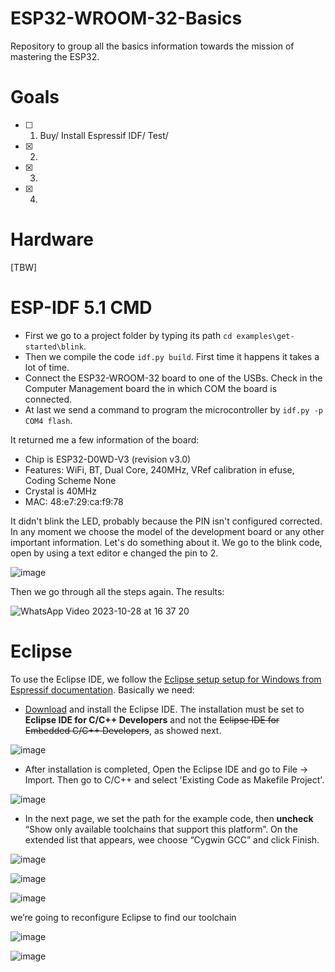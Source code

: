 # ESP32-WROOM-32-Basics
Repository to group all the basics information towards the mission of mastering the ESP32.

# Goals

- [ ] 1. Buy/ Install Espressif IDF/ Test/
- [x] 2. 
- [x] 3. 
- [x] 4. 

# Hardware

[TBW]

# ESP-IDF 5.1 CMD

* First we go to a project folder by typing its path ```cd examples\get-started\blink```.
* Then we compile the code ```idf.py build```. First time it happens it takes a lot of time.
* Connect the ESP32-WROOM-32 board to one of the USBs. Check in the Computer Management board the in which COM the board is connected.
* At last we send a command to program the microcontroller by ```idf.py -p COM4 flash```.

It returned me a few information of the board:

* Chip is ESP32-D0WD-V3 (revision v3.0)
* Features: WiFi, BT, Dual Core, 240MHz, VRef calibration in efuse, Coding Scheme None
* Crystal is 40MHz
* MAC: 48:e7:29:ca:f9:78

It didn't blink the LED, probably because the PIN isn't configured corrected. In any moment we choose the model of the development board or any other important information. Let's do something about it.
We go to the blink code, open by using a text editor e changed the pin to 2.

![image](https://github.com/Rafaelatff/ESP32-WROOM-32-Basics/assets/58916022/0879c341-9189-4f2c-8204-9b11a4969e58)

Then we go through all the steps again. The results:

![WhatsApp Video 2023-10-28 at 16 37 20](https://github.com/Rafaelatff/ESP32-WROOM-32-Basics/assets/58916022/f994becf-a74a-4b49-aafb-fe4ee690e5a8)

# Eclipse

To use the Eclipse IDE, we follow the [Eclipse setup setup for Windows from Espressif documentation](https://docs.espressif.com/projects/esp-idf/en/release-v3.0/get-started/eclipse-setup-windows.html#eclipse-windows-setup). Basically we need:

* [Download](https://www.eclipse.org/downloads/) and install the Eclipse IDE. The installation must be set to **Eclipse IDE for C/C++ Developers** and not the ~~Eclipse IDE for Embedded C/C++ Developers~~, as showed next.

![image](https://github.com/Rafaelatff/ESP32-WROOM-32-Basics/assets/58916022/32974188-a281-4f9a-a14d-9a18fb5bde30)

* After installation is completed, Open the Eclipse IDE and go to File -> Import. Then go to C/C++ and select 'Existing Code as Makefile Project'. 

![image](https://github.com/Rafaelatff/ESP32-WROOM-32-Basics/assets/58916022/9ac7e297-b7b2-425a-a94e-9cf80912007e)

* In the next page, we set the path for the example code, then **uncheck** “Show only available toolchains that support this platform”. On the extended list that appears, wee choose “Cygwin GCC” and click Finish.

![image](https://github.com/Rafaelatff/ESP32-WROOM-32-Basics/assets/58916022/54d3660a-3aca-416a-bf38-b29034b1696a)

![image](https://github.com/Rafaelatff/ESP32-WROOM-32-Basics/assets/58916022/3214169e-9305-4a4e-a39c-d8d775a8b944)

![image](https://github.com/Rafaelatff/ESP32-WROOM-32-Basics/assets/58916022/69f6c867-367f-44c4-b675-38c72d765e45)


we’re going to reconfigure Eclipse to find our toolchain

![image](https://github.com/Rafaelatff/ESP32-WROOM-32-Basics/assets/58916022/b60d76a9-9f4b-4721-8259-7470a78307d7)

![image](https://github.com/Rafaelatff/ESP32-WROOM-32-Basics/assets/58916022/4e512656-7454-4a8a-b8ff-5262b6a169e2)


